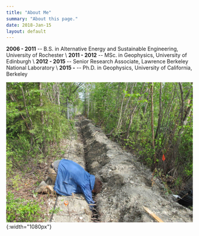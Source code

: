 ```yaml
---
title: "About Me"
summary: "About this page."
date: 2018-Jan-15
layout: default
---
```

**2006 - 2011** -- B.S. in Alternative Energy and Sustainable Engineering, University of Rochester
\\
**2011 - 2012** -- MSc. in Geophysics, University of Edinburgh
\\
**2012 - 2015** -- Senior Research Associate, Lawrence Berkeley National Laboratory
\\
**2015 -**			-- Ph.D. in Geophysics, University of California, Berkeley

![Researcher Portrait](assets/images/fairbanks/nateTrench.JPG "nateTrench"){:width="1080px"}
